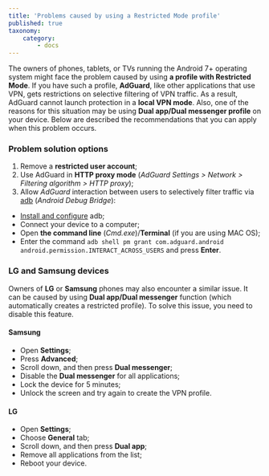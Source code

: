 ```yaml
---
title: 'Problems caused by using a Restricted Mode profile'
published: true
taxonomy:
    category:
        - docs
---
```



The owners of phones, tablets, or TVs running the Android 7+ operating system might face the problem caused by using **a profile with Restricted Mode**. If you have such a profile, **AdGuard**, like other applications that use VPN, gets restrictions on selective filtering of VPN traffic. As a result, AdGuard cannot launch protection in a **local VPN mode**. Also, one of the reasons for this situation may be using **Dual app/Dual messenger profile** on your device. Below are described the recommendations that you can apply when this problem occurs.

### Problem solution options

1. Remove a **restricted user account**;
2. Use AdGuard in **HTTP proxy mode** (*AdGuard Settings > Network > Filtering algorithm > HTTP proxy*);
3. Allow *AdGuard* interaction between users to selectively filter traffic via [adb](https://developer.android.com/studio/command-line/adb) (*Android Debug Bridge*):

- [Install and configure](https://www.xda-developers.com/install-adb-windows-macos-linux/) adb; 
- Connect your device to a computer;
- Open **the command line** (*Cmd.exe*)/**Terminal** (if you are using MAC OS);
- Enter the command `adb shell pm grant com.adguard.android android.permission.INTERACT_ACROSS_USERS` and press **Enter**.

### LG and Samsung devices

Owners of **LG** or **Samsung** phones may also encounter a similar issue. It can be caused by using **Dual app/Dual messenger** function (which automatically creates a restricted profile).
To solve this issue, you need to disable this feature.

#### Samsung

- Open **Settings**;
- Press **Advanced**;
- Scroll down, and then press **Dual messenger**;
- Disable the **Dual messenger** for all applications;
- Lock the device for 5 minutes;
- Unlock the screen and try again to create the VPN profile.


#### LG

- Open **Settings**;
- Choose **General** tab;
- Scroll down, and then press **Dual app**;
- Remove all applications from the list;
- Reboot your device.